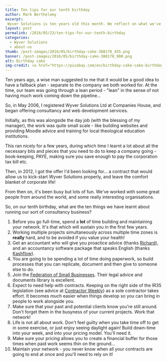 ```yaml
---
title: Ten tips for our tenth birthday
author: Mark Berthelemy
excerpt:
 Wyver Solutions is ten years old this month. We reflect on what we've learnt over the past decade.
layout: post
permalink: /2016/05/23/ten-tips-for-our-tenth-birthday
categories:
  - Wyver Solutions
  - about-us
thumb: /post-images/2016/05/birthday-cake-380178_455.png
banner: /post-images/2016/05/birthday-cake-380178_900.png
alt: Birthday cake
img-credit: <a href="https://pixabay.com/en/birthday-cake-cake-birthday-380178/" target="_blank">Pixabay</a>
---
```

Ten years ago, a wise man suggested to me that it would be a good idea to have a fallback plan - separate to the company we both worked for. At the time, our team was going through a lean period - "lean" in the sense of not having much work coming down the pipeline...

So, in May 2006, I registered Wyver Solutions Ltd at Companies House, and began offering consultancy and web development services.

Initially, as this was alongside the day job (with the blessing of my manager), the work was quite small scale - like building websites and providing Moodle advice and training for local theological education institutions.

This ran nicely for a few years, during which time I learnt a lot about all the necessary bits and pieces that you need to do to keep a company going - book-keeping, PAYE, making sure you save enough to pay the corporation tax bill etc.

Then, in 2012, I got the offer I'd been looking for... a contract that would allow us to kick-start Wyver Solutions properly, and leave the comfort blanket of corporate life!

From then on, it's been busy but lots of fun. We've worked with some great people from around the world, and some really interesting organisations.

So, on our tenth birthday, what are the ten things we have learnt about running our sort of consultancy business?

1. Before you go full-time, spend a **lot** of time building and maintaining your network. It's that which will sustain you in the first few years.
2. Working multiple projects simultaneously across multiple time zones is **really** hard, and to be avoided if you value your health!
3. Get an accountant who will give you proactice advice (thanks <a href="http://www.nrbaccountancy.com/" target="_blank">Richard</a>), and an accountancy software package that speaks English (thanks <a href="https://www.kashflow.com/" target="_blank">Kashflow</a>).
4. You are going to be spending a lot of time doing paperwork, so build processes that you can replicate, document and then give to someone else to do.
5. Join the <a href="http://www.fsb.org.uk/" target="_blank">Federation of Small Businesses</a>. Their legal advice and documents library is excellent.
6. Expect to need help with contracts. Keeping on the right side of the IR35 legislation (see advice at <a href="http://www.contractorweekly.com/ir35" target="_blank">Contractor Weekly</a>) as a sole contractor takes effort. It becomes much easier when things develop so you can bring in people to work alongside you.
7. Make sure that your past and potential clients know you're still around. Don't forget them in the busyness of your current projects. Work that network!
8. Life is not all about work. Don't feel guilty when you take time off to get in some exercise, or just enjoy seeing daylight again! Build down-time into your week, and into your pricing model. You'll need it.
9. Make sure your pricing allows you to create a financial buffer for those times when paid work seems thin on the ground...
10. Maintain your network - you never know when all your contracts are going to end at once and you'll need to rely on it!
